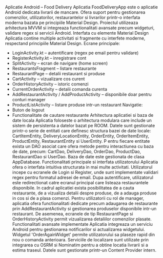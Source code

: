 Aplicatie Android – Food Delivery
Aplicatia FoodDeliveryApp este o aplicatie Android dedicata livrarii de mancare. Ofera suport pentru gestionarea comenzilor, utilizatorilor, restaurantelor si livrarilor printr-o interfata moderna bazata pe principiile Material Design. Proiectul utilizeaza arhitectura MVVM si integreaza functionalitati avansate precum widgeturi, validare regex si servicii Android.
Interfata cu elemente Material Design
Aplicatia contine multiple activitati si fragmente cu interfete moderne, respectand principiile Material Design.
Ecrane principale:
- LoginActivity.kt – autentificare (regex pe email pentru validare)
- RegisterActivity.kt – inregistrare cont
- SplitActivity – ecran de navigare (home screen)
- RestaurantsFragment – listare restaurante
- RestaurantPage – detalii restaurant si produse
- CartActivity – vizualizare cos curent
- OrderHistoryActivity – istoric comenzi
- CurrentOrderActivity – detalii comanda curenta
- AddRestaurantActivity / AddProductActivity – disponibile doar pentru conturi manager
- ProductListActivity – listare produse intr-un restaurant
Navigatie:
- Buton de logout
- Functionalitate de cautare restaurante
Arhitectura aplicatiei si baza de date locala
Aplicatia foloseste o arhitectura modulara care include un sistem de persistenta a datelor bazat pe ROOM. Datele sunt gestionate printr-o serie de entitati care definesc structura bazei de date locale: CartItemEntity, DeliveryLocationEntity, OrderEntity, OrderItemEntity, ProductEntity, RestaurantEntity si UserEntity. P	entru fiecare entitate exista un DAO asociat care ofera metode pentru interactiunea cu baza de date, precum: CartDao, DeliveryDao, OrderDao, ProductDao, RestaurantDao si UserDao. Baza de date este gestionata de clasa AppDatabase.
Functionalitati principale si interfata utilizatorului
Aplicatia ofera o interfata intuitiva structurata in mai multe activitati. Utilizatorul incepe cu ecranele de Login si Register, unde sunt implementate validari regex pentru formatul adresei de email. Dupa autentificare, utilizatorul este redirectionat catre ecranul principal care listeaza restaurantele disponibile. In cadrul aplicatiei exista posibilitatea de a cauta restaurante, de a vizualiza detalii despre produse, de a adauga produse in cos si de a plasa comenzi.
Pentru utilizatorii cu rol de manager, aplicatia ofera functionalitati dedicate precum adaugarea de restaurante prin AddRestaurantActivity si gestionarea produselor disponibile intr-un restaurant. De asemenea, ecranele de tip RestaurantPage si OrderHistoryActivity permit vizualizarea detaliilor comenzilor plasate.
Functionalitati avansate implementate
Aplicatia integreaza un serviciu Android pentru gestionarea notificarilor si actualizarea widgetului. Widgetul 'OrderAgainWidget' permite utilizatorului sa plaseze rapid din nou o comanda anterioara. Serviciile de localizare sunt utilizate prin integrarea cu OSRM si Nominatim pentru a obtine locatia livrarii si a estima traseul. Datele sunt gestionate printr-un Content Provider intern.
